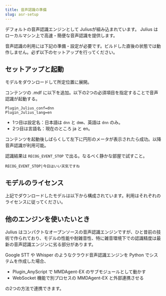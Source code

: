 ```yaml
---
title: 音声認識の準備
slug: asr-setup
---
```


デフォルトの音声認識エンジンとして Juliusが組み込まれています。
Julius はローカルマシン上で高速・簡便な音声認識を提供します。

音声認識の利用には下記の準備・設定が必要です。ビルドした直後の状態では動作しません。必ず以下のセットアップを行ってください。

## セットアップと起動

モデルをダウンロードして所定位置に展開。

コンテンツの .mdf に以下を追加。以下の2つの必須項目を指定することで音声認識が起動する。

```text
Plugin_Julius_conf=dnn
Plugin_Julius_lang=en
```

- 1つ目は設定名：日本語は `dnn` と `dmm`、英語は `dnn` のみ。
- 2つ目は言語名：現在のところ ja と en。

コンテンツを起動後しばらくして左下に円形のメータが表示されたら成功。以降音声認識が利用可能。

認識結果は `RECOG_EVENT_STOP` で出る。なるべく静かな部屋で試すこと。

```text
RECOG_EVENT_STOP|今日はいい天気ですね
```

## モデルのライセンス

上記でダウンロードしたモデルは以下から構成されています。利用はそれぞれのライセンスに従ってください。

## 他のエンジンを使いたいとき

Julius はコンパクトなオープンソースの音声認識エンジンですが、ひと昔前の技術で作られており、モデルの性能や耐雑音性、特に雑音環境下での認識精度は最新の音声認識エンジンに劣る部分があります。

Google STT や Whisper のようなクラウド音声認識エンジンを Python でシステムを作成した場合、

- Plugin_AnyScript で MMDAgent-EX のサブモジュールとして動かす
- WebSocket 機能で別プロセスの MMDAgent-EX と外部連携させる

の2つの方法で連携できます。
